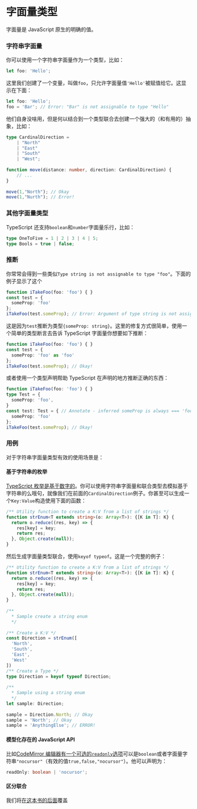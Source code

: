 # 字面量类型

字面量是 JavaScript 原生的明确的值。

### 字符串字面量

你可以使用一个字符串字面量作为一个类型，比如：
```ts
let foo: 'Hello';

```
这里我们创建了一个变量，叫做`foo`，只允许字面量值`'Hello'`被赋值给它。这显示在下面：
```ts
let foo: 'Hello';
foo = 'Bar'; // Error: "Bar" is not assignable to type "Hello"
```
他们自身没啥用，但是何以结合到一个类型联合去创建一个强大的（和有用的）抽象，比如：
```ts
type CardinalDirection =
    | "North"
    | "East"
    | "South"
    | "West";
​
function move(distance: number, direction: CardinalDirection) {
    // ...
}
​
move(1,"North"); // Okay
move(1,"Nurth"); // Error!
```



### 其他字面量类型

TypeScript 还支持`boolean`和`number`字面量乐行，比如：
```ts
type OneToFive = 1 | 2 | 3 | 4 | 5;
type Bools = true | false;
```

### 推断
你常常会得到一些类似`Type string is not assignable to type "foo"`。下面的例子显示了这个
```ts
function iTakeFoo(foo: 'foo') { }
const test = {
  someProp: 'foo'
};
iTakeFoo(test.someProp); // Error: Argument of type string is not assignable to parameter of type 'foo'
```

这是因为`test`推断为类型`{someProp: string}`。这里的修复方式很简单，使用一个简单的类型断言去告诉 TypeScript 字面量你想要如下推断：
```ts
function iTakeFoo(foo: 'foo') { }
const test = {
  someProp: 'foo' as 'foo'
};
iTakeFoo(test.someProp); // Okay!
```
或者使用一个类型声明帮助 TypeScript 在声明的地方推断正确的东西：
```ts
function iTakeFoo(foo: 'foo') { }
type Test = {
  someProp: 'foo',
}
const test: Test = { // Annotate - inferred someProp is always === 'foo'
  someProp: 'foo' 
}; 
iTakeFoo(test.someProp); // Okay!
```


### 用例

对于字符串字面量类型有效的使用场景是：

#### 基于字符串的枚举

[TypeScript 枚举是基于数字的]()。你可以使用字符串字面量和联合类型去模拟基于字符串的么哦句，就像我们在前面的`CardinalDirection`例子。你甚至可以生成一个`Key:Value`构造使用下面的函数：
```ts
/** Utility function to create a K:V from a list of strings */
function strEnum<T extends string>(o: Array<T>): {[K in T]: K} {
  return o.reduce((res, key) => {
    res[key] = key;
    return res;
  }, Object.create(null));
}
```

然后生成字面量类型联合，使用`keyof typeof`。这是一个完整的例子：
```ts
/** Utility function to create a K:V from a list of strings */
function strEnum<T extends string>(o: Array<T>): {[K in T]: K} {
  return o.reduce((res, key) => {
    res[key] = key;
    return res;
  }, Object.create(null));
}
​
/**
  * Sample create a string enum
  */
​
/** Create a K:V */
const Direction = strEnum([
  'North',
  'South',
  'East',
  'West'
])
/** Create a Type */
type Direction = keyof typeof Direction;
​
/** 
  * Sample using a string enum
  */
let sample: Direction;
​
sample = Direction.North; // Okay
sample = 'North'; // Okay
sample = 'AnythingElse'; // ERROR!
```

#### 模型化存在的 JavaScript API

比如[CodeMirror 编辑器有一个可选的`readonly`选项]()可以是`boolean`或者字面量字符串`"nocursor"`（有效的值`true,false,"nocursor"`）。他可以声明为：
```ts
readOnly: boolean | 'nocursor';

```

#### 区分联合
我们将[在这本书的后面]()覆盖